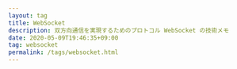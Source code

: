 ```yaml
---
layout: tag
title: WebSocket
description: 双方向通信を実現するためのプロトコル WebSocket の技術メモ
date: 2020-05-09T19:46:35+09:00
tag: websocket
permalink: /tags/websocket.html
---
```

